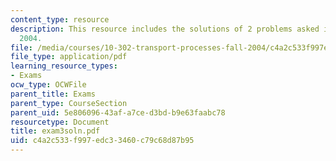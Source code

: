 ```yaml
---
content_type: resource
description: This resource includes the solutions of 2 problems asked in Exam 3, Fall
  2004.
file: /media/courses/10-302-transport-processes-fall-2004/c4a2c533f997edc33460c79c68d87b95_exam3soln.pdf
file_type: application/pdf
learning_resource_types:
- Exams
ocw_type: OCWFile
parent_title: Exams
parent_type: CourseSection
parent_uid: 5e806096-43af-a7ce-d3bd-b9e63faabc78
resourcetype: Document
title: exam3soln.pdf
uid: c4a2c533-f997-edc3-3460-c79c68d87b95
---
```

